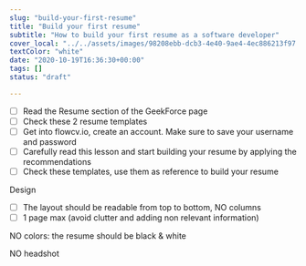 ```yaml
---
slug: "build-your-first-resume"
title: "Build your first resume"
subtitle: "How to build your first resume as a software developer"
cover_local: "../../assets/images/98208ebb-dcb3-4e40-9ae4-4ec886213f97.jpeg"
textColor: "white"
date: "2020-10-19T16:36:30+00:00"
tags: []
status: "draft"

---
```



- [ ] Read the  Resume section of the GeekForce page
- [ ] Check these 2 resume templates 
- [ ] Get into flowcv.io, create an account. Make sure to save your username and password
- [ ] Carefully read this lesson and start building your resume by applying the recommendations
- [ ] Check  these templates, use them as reference to build your resume

Design

- [ ] The layout should be readable from top to bottom, NO columns 
- [ ] 1 page max (avoid clutter and adding non relevant information)

NO colors: the resume should be black & white 

NO headshot 

